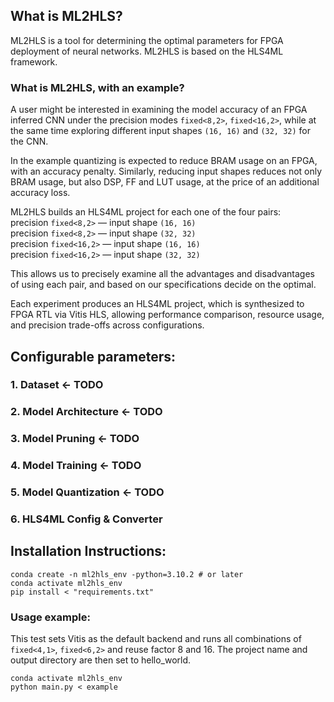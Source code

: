 ## What is ML2HLS?
ML2HLS is a tool for determining the optimal parameters for FPGA deployment of neural networks. ML2HLS is based on the HLS4ML framework.

### What is ML2HLS, with an example?
A user might be interested in examining the model accuracy of an FPGA inferred CNN under the precision modes `fixed<8,2>`, `fixed<16,2>`, while at the same time exploring different input shapes `(16, 16)` and `(32, 32)` for the CNN. 

In the example quantizing is expected to reduce BRAM usage on an FPGA, with an accuracy penalty. Similarly, reducing input shapes reduces not only BRAM usage, but also DSP, FF and LUT usage, at the price of an additional accuracy loss.

ML2HLS builds an HLS4ML project for each one of the four pairs:  
precision `fixed<8,2>` — input shape `(16, 16)`  
precision `fixed<8,2>` — input shape `(32, 32)`  
precision `fixed<16,2>` — input shape `(16, 16)`  
precision `fixed<16,2>` — input shape `(32, 32)`  

This allows us to precisely examine all the advantages and disadvantages of using each pair, and based on our specifications decide on the optimal.

Each experiment produces an HLS4ML project, which is synthesized to FPGA RTL via Vitis HLS, allowing performance comparison, resource usage, and precision trade-offs across configurations.

## Configurable parameters:
### 1. Dataset <- TODO
### 2. Model Architecture <- TODO
### 3. Model Pruning <- TODO
### 4. Model Training <- TODO
### 5. Model Quantization <- TODO
### 6. HLS4ML Config & Converter

## Installation Instructions:
`conda create -n ml2hls_env -python=3.10.2 # or later`  
`conda activate ml2hls_env`  
`pip install < "requirements.txt"`  
### Usage example:
This test sets Vitis as the default backend and runs all combinations of `fixed<4,1>`, `fixed<6,2>` and reuse factor 8 and 16. The project name and output directory are then set to hello_world.

`conda activate ml2hls_env`    
`python main.py < example`

